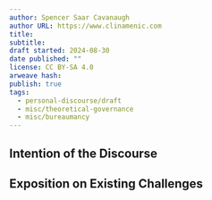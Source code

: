 ```yaml
---
author: Spencer Saar Cavanaugh
author URL: https://www.clinamenic.com
title:
subtitle:
draft started: 2024-08-30
date published: ""
license: CC BY-SA 4.0
arweave hash:
publish: true
tags:
  - personal-discourse/draft
  - misc/theoretical-governance
  - misc/bureaumancy
---
```


## Intention of the Discourse

## Exposition on Existing Challenges

